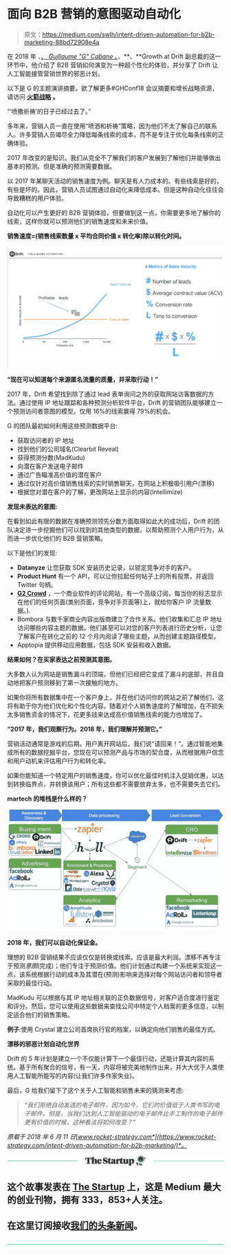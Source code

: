 # 面向 B2B 营销的意图驱动自动化

> 原文：<https://medium.com/swlh/intent-driven-automation-for-b2b-marketing-88bd72908e4a>

在 2018 年 、[、 *Guillaume "G" Cabane* 、](https://twitter.com/guillaumecabane)、**、**Growth at Drift 副总裁的这一环节中，他介绍了 B2B 营销如何演变为一种超个性化的体验，并分享了 Drift 让人工智能接管营销世界的邪恶计划。

以下是 G 的主题演讲摘要。欲了解更多#GHConf18 会议摘要和增长战略资源，请访问 [**火箭战略**](https://www.rocket-strategy.com/) **。**

“‘喷撒祈祷’的日子已经过去了。”

多年来，营销人员一直在使用“喷洒和祈祷”策略，因为他们不太了解自己的联系人。许多营销人员竭尽全力降低每条线索的成本，而不是专注于优化每条线索的正确体验。

2017 年改变的是知识。我们从完全不了解我们的客户发展到了解他们并能够做出基本的预测。但是准确的预测需要数据。

以 2017 年某聊天活动的销售速度为例。聊天是有人力成本的。有些线索是好的，有些是坏的。因此，营销人员试图通过自动化来降低成本。但是这种自动化往往会导致糟糕的用户体验。

自动化可以产生更好的 B2B 营销体验，但要做到这一点，你需要更多地了解你的线索，这样你就可以预测他们的销售速度和未来价值。

**销售速度=(销售线索数量 x 平均合同价值 x 转化率)除以转化时间。**

![](img/ce3d48c7d72512de78d5176b739048c1.png)

**“现在可以知道每个来源匿名流量的质量，并采取行动！”**

2017 年，Drift 希望找到除了通过 lead 表单询问之外的获取网站访客数据的方法。通过使用 IP 地址跟踪和各种预测分析软件平台，Drift 的营销团队能够建立一个预测访问者意图的模型，仅用 16%的线索赢得 79%的机会。

G 的团队最初如何利用这些预测数据平台:

*   获取访问者的 IP 地址
*   找到他们的公司域名(Clearbit Reveal)
*   获得预测分数(MadKudu)
*   向潜在客户发送电子邮件
*   通过广告瞄准高价值的潜在客户
*   通过仅针对高价值销售线索的实时销售聊天，在网站上积极吸引用户(漂移)
*   根据您对潜在客户的了解，更改网站上显示的内容(Intellimize)

**发现未表达的意图:**

在看到如此有限的数据在准确预测领先分数方面取得如此大的成功后，Drift 的团队决定进一步挖掘他们可以找到的其他类型的数据，以帮助预测个人用户行为，从而进一步优化他们的 B2B 营销策略。

以下是他们的发现:

*   **Datanyze** 让您获取 SDK 安装历史记录，以锁定竞争对手的客户。
*   **Product Hunt** 有一个 API，可以让你拉起任何帖子上的所有投票，并返回 Twitter 句柄。
*   [**G2 Crowd**](https://www.g2crowd.com/) ，一个商业软件的评论网站，有一个高级订阅，每当你的标志显示在他们的任何页面(类别页面，竞争对手页面等)上，就给你客户 IP 流量数据。).
*   Bombora 与数千家商业内容出版商建立了合作关系。他们收集和汇总 IP 地址访问哪些内容主题的数据。他们甚至可以对您的客户列表进行历史分析，让您了解客户在转化之前的 12 个月内阅读了哪些主题，从而创建主题路径模型。
*   Apptopia 提供移动应用数据，包括 SDK 安装和收入数据。

**结果如何？在买家表达之前预测其意图。**

大多数人认为网站是销售漏斗的顶端，但他们已经把它变成了漏斗的底部，并且自动地把客户预测移到了第一次接触的地方。

如果你将所有数据集中在一个客户身上，并在他们访问你的网站之前了解他们，这将有助于你为他们优化和个性化内容。随着对个人销售速度的了解增加，在不损失太多销售资金的情况下，花更多钱来达成高价值销售线索的能力也增加了。

**“2017 年，我们观察行为。2018 年，我们理解并预测它。”**

营销活动通常是游戏的后期。用户离开网站后，我们说“请回来！”。通过智能地集成所有的数据挖掘平台，您现在可以预测产品与市场的契合度，从而根据用户信念和用户动机来评估用户行为和转化率。

如果你能知道一个特定用户的销售速度，你可以优化最佳时机注入促销优惠，以达到转换临界点，并转换该用户；所有这些都不需要放弃太多，也不需要失去它们。

**martech 的堆栈是什么样的？**

![](img/5a72e2ac754dbe2cea26f4de16ae21a1.png)

**2018 年，我们可以自动化保证金。**

理想的 B2B 营销结果不应该仅仅是转换或线索。应该是最大利润。漂移不再专注于预测*意图*(完成)；他们专注于预测价值。他们计划通过构建一个系统来实现这一点，该系统根据行动的成本及其潜在(预测)影响来选择对每个网站访问者和领导者采取的最佳行动。

MadKudu 可以根据与其 IP 地址相关联的正负数据信号，对客户适合度进行鉴定和评分。然后，您可以使用这些数据来查找公司中特定个人档案的更多信息，以制定适合他们的销售策略。

**例子**:使用 Crystal 建立公司首席执行官的档案，以确定向他们销售的最佳方式。

**漂移的邪恶计划自动化世界**

Drift 的 5 年计划是建立一个不仅能计算下一个最佳行动，还能计算其内容的系统。基于所有聚合的信号，有一天，内容将被完美地制作出来，并大大优于人类使用人工智能所能写的内容(让我们许多作家失业)。

最后，G 给我们留下了这个关于人工智能和销售未来的猜测来考虑:

> *“我们拒绝自动发送的电子邮件，因为如今，它们的价值低于人类书写的电子邮件。但是，当我们达到人工智能驱动的电子邮件比手工制作的电子邮件更有价值的时候，这种看法将如何改变？”*

*原载于 2018 年 6 月 11 日*[*www.rocket-strategy.com*](https://www.rocket-strategy.com/intent-driven-automation-for-b2b-marketing/)*。*

[![](img/308a8d84fb9b2fab43d66c117fcc4bb4.png)](https://medium.com/swlh)

## 这个故事发表在 [The Startup](https://medium.com/swlh) 上，这是 Medium 最大的创业刊物，拥有 333，853+人关注。

## 在这里订阅接收[我们的头条新闻](http://growthsupply.com/the-startup-newsletter/)。

[![](img/b0164736ea17a63403e660de5dedf91a.png)](https://medium.com/swlh)